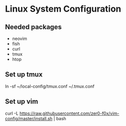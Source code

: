 # Linux System Configuration

## Needed packages
 * neovim
 * fish
 * curl
 * tmux
 * htop

## Set up tmux
ln -sf ~/local-config/tmux.conf ~/.tmux.conf

## Set up vim
curl -L https://raw.githubusercontent.com/zer0-f0x/vim-config/master/install.sh | bash
